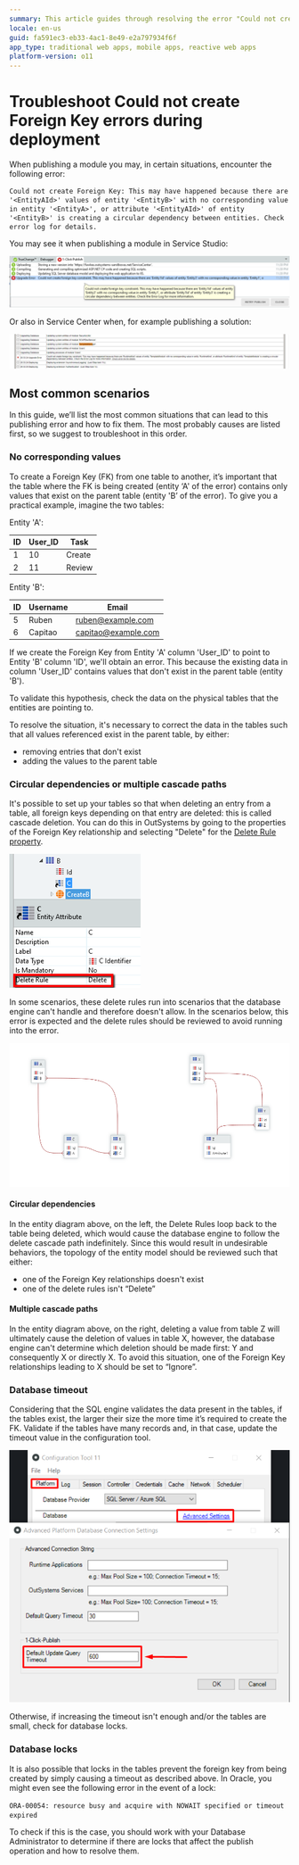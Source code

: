 ```yaml
---
summary: This article guides through resolving the error "Could not create Foreign Key" when publishing OutSystems apps in Service Studio.
locale: en-us
guid: fa591ec3-eb33-4ac1-8e49-e2a797934f6f
app_type: traditional web apps, mobile apps, reactive web apps
platform-version: o11
---
```


# Troubleshoot Could not create Foreign Key errors during deployment

When publishing a module you may, in certain situations, encounter the following error:

```
Could not create Foreign Key: This may have happened because there are '<EntityAId>' values of entity '<EntityB>' with no corresponding value in entity '<EntityA>', or attribute '<EntityAId>' of entity '<EntityB>' is creating a circular dependency between entities. Check error log for details.
```

You may see it when publishing a module in Service Studio:

![](images/could-not-create-fk-ss.png)

Or also in Service Center when, for example publishing a solution:

![](images/could-not-create-fk-sc.png)


## Most common scenarios

In this guide, we’ll list the most common situations that can lead to this publishing error and how to fix them. The most probably causes are listed first, so we suggest to troubleshoot in this order.

### No corresponding values

To create a Foreign Key (FK) from one table to another, it’s important that the table where the FK is being created (entity ‘A' of the error) contains only values that exist on the parent table (entity 'B’ of the error). To give you a practical example, imagine the two tables:

Entity 'A':

| ID | User_ID | Task |
|----|----|----|
| 1 | 10 | Create |
| 2 | 11 | Review |

Entity 'B':

| ID | Username | Email |
|----|----|----|
| 5 | Ruben | ruben@example.com |
| 6 | Capitao | capitao@example.com |

If we create the Foreign Key from Entity 'A' column 'User_ID' to point to Entity 'B' column 'ID', we'll obtain an error. This because the existing data in column 'User_ID' contains values that don't exist in the parent table (entity 'B').

To validate this hypothesis, check the data on the physical tables that the entities are pointing to. 

To resolve the situation, it's necessary to correct the data in the tables such that all values referenced exist in the parent table, by either:

* removing entries that don't exist 
* adding the values to the parent table


### Circular dependencies or multiple cascade paths

It's possible to set up your tables so that when deleting an entry from a table, all foreign keys depending on that entry are deleted: this is called cascade deletion. You can do this in OutSystems by going to the properties of the Foreign Key relationship and selecting "Delete" for the [Delete Rule property](https://success.outsystems.com/Documentation/11/Developing_an_Application/Use_Data/Data_Modeling/Entity_Relationships/Delete_Rules).

![](images/could-not-create-fk-delete-rule.png)

In some scenarios, these delete rules run into scenarios that the database engine can't handle and therefore doesn't allow. In the scenarios below, this error is expected and the delete rules should be reviewed to avoid running into the error.

![](images/could-not-create-fk-entity-diagram.png)

#### Circular dependencies

In the entity diagram above, on the left, the Delete Rules loop back to the table being deleted, which would cause the database engine to follow the delete cascade path indefinitely. Since this would result in undesirable behaviors, the topology of the entity model should be reviewed such that either: 

* one of the Foreign Key relationships doesn't exist 
* one of the delete rules isn't “Delete”

#### Multiple cascade paths

In the entity diagram above, on the right, deleting a value from table Z will ultimately cause the deletion of values in table X, however, the database engine can't determine which deletion should be made first: Y and consequently X or directly X. To avoid this situation, one of the Foreign Key relationships leading to X should be set to “Ignore”.

### Database timeout

Considering that the SQL engine validates the data present in the tables, if the tables exist, the larger their size the more time it’s required to create the FK. Validate if the tables have many records and, in that case, update the timeout value in the configuration tool. 

![](images/Conf_tool_DB_timeout.png)

Otherwise, if increasing the timeout isn't enough and/or the tables are small, check for database locks.

### Database locks

It is also possible that locks in the tables prevent the foreign key from being created by simply causing a timeout as described above. In Oracle, you might even see the following error in the event of a lock:

```ORA-00054: resource busy and acquire with NOWAIT specified or timeout expired```

To check if this is the case, you should work with your Database Administrator to determine if there are locks that affect the publish operation and how to resolve them.
